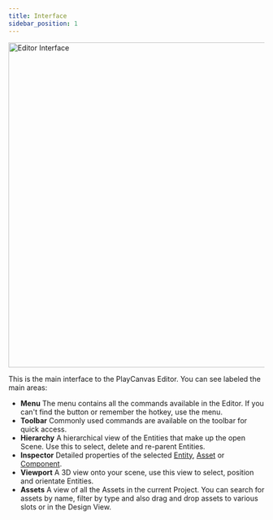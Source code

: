 ```yaml
---
title: Interface
sidebar_position: 1
---
```


<img loading="lazy" alt="Editor Interface" width="640" src="/img/user-manual/editor/editor-annotated.jpg" />

This is the main interface to the PlayCanvas Editor. You can see labeled the main areas:

* **Menu** The menu contains all the commands available in the Editor. If you can't find the button or remember the hotkey, use the menu.
* **Toolbar** Commonly used commands are available on the toolbar for quick access.
* **Hierarchy** A hierarchical view of the Entities that make up the open Scene. Use this to select, delete and re-parent Entities.
* **Inspector** Detailed properties of the selected [Entity](/user-manual/glossary#entity), [Asset](/user-manual/glossary#asset) or [Component](/user-manual/glossary#component).
* **Viewport** A 3D view onto your scene, use this view to select, position and orientate Entities.
* **Assets** A view of all the Assets in the current Project. You can search for assets by name, filter by type and also drag and drop assets to various slots or in the Design View.
